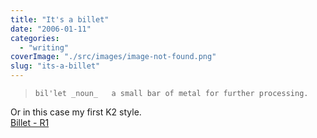 ```yaml
---
title: "It's a billet"
date: "2006-01-11"
categories: 
  - "writing"
coverImage: "./src/images/image-not-found.png"
slug: "its-a-billet"
---
```


> `bil'let _noun_   a small bar of metal for further processing.`

Or in this case my first K2 style.  
[Billet - R1](http://www.shibbyonline.co.uk/media/wp/)
